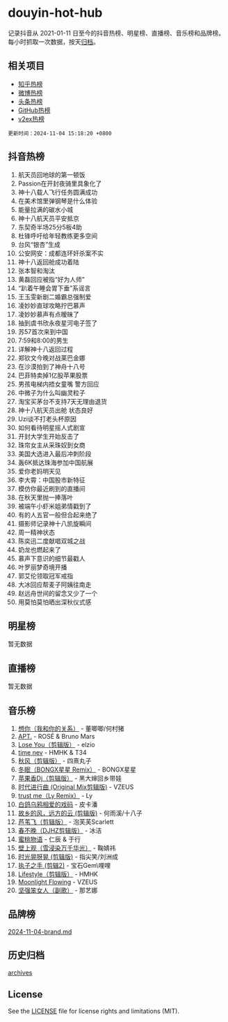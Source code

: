 # douyin-hot-hub

记录抖音从 2021-01-11 日至今的抖音热榜、明星榜、直播榜、音乐榜和品牌榜。每小时抓取一次数据，按天[归档](archives)。

## 相关项目

- [知乎热榜](https://github.com/lonnyzhang423/zhihu-hot-hub)
- [微博热榜](https://github.com/lonnyzhang423/weibo-hot-hub)
- [头条热榜](https://github.com/lonnyzhang423/toutiao-hot-hub)
- [GitHub热榜](https://github.com/lonnyzhang423/github-hot-hub)
- [v2ex热榜](https://github.com/lonnyzhang423/v2ex-hot-hub)


`更新时间：2024-11-04 15:18:20 +0800`

## 抖音热榜

1. 航天员回地球的第一顿饭
1. Passion在开封夜骑里具象化了
1. 神十八载人飞行任务圆满成功
1. 在美术馆里弹钢琴是什么体验
1. 能量拉满的碳水小城
1. 神十八航天员平安抵京
1. 东契奇半场25分5板4助
1. 杜锋呼吁给年轻教练更多空间
1. 台风“银杏”生成
1. 公安网安：成都连环奸杀案不实
1. 神十八返回舱成功着陆
1. 张本智和淘汰
1. 黄磊回应被指“好为人师”
1. “趴着午睡会胃下垂”系谣言
1. 王玉雯新剧二婚霸总强制爱
1. 凌妙妙直球攻略拧巴慕声
1. 凌妙妙慕声有点暧昧了
1. 抽到虞书欣永夜星河电子签了
1. 苏57首次来到中国
1. 7:59和8:00的男生
1. 详解神十八返回过程
1. 郑钦文今晚对战莱巴金娜
1. 在沙漠拍到了神舟十八号
1. 巴菲特卖掉1亿股苹果股票
1. 男孩电梯内捂女童嘴 警方回应
1. 中微子为什么叫幽灵粒子
1. 淘宝买茅台不支持7天无理由退货
1. 神十八航天员出舱 状态良好
1. Uzi谈不打老头杯原因
1. 如何看待明星摇人式剧宣
1. 开封大学生开始反击了
1. 珠帘女主从采珠奴到女商
1. 美国大选进入最后冲刺阶段
1. 轰6K抵达珠海参加中国航展
1. 爱你老妈明天见
1. 李大霄：中国股市新特征
1. 模仿你最近刷到的直播间
1. 在秋天里抛一捧落叶
1. 被端午小虾米姐弟情戳到了
1. 有的人五官一般但合起来绝了
1. 摄影师记录神十八凯旋瞬间
1. 周一精神状态
1. 陈奕迅二度献唱双城之战
1. 奶龙也燃起来了
1. 慕声下意识的细节最戳人
1. 叶罗丽梦奇境开播
1. 郭艾伦领取冠军戒指
1. 大冰回应帮麦子阿姨往南走
1. 赵远舟世间的留念又少了一个
1. 用莫怕莫怕晒出深秋仪式感

## 明星榜

暂无数据

## 直播榜

暂无数据

## 音乐榜

1. [想你（我和你的关系）](https://sf3-cdn-tos.douyinstatic.com/obj/tos-cn-ve-2774/o8QxhcOBDYYX0zqKCjFVQXZ3RBffnRBQEogitG) - 董唧唧/何村猪
1. [APT.](https://sf3-cdn-tos.douyinstatic.com/obj/tos-cn-ve-2774/oUIcRnUtZBV1JgZtxIMCAiiBSVBSEEOCFfkeMQ) - ROSÉ & Bruno Mars
1. [Lose You（剪辑版）](https://sf5-hl-cdn-tos.douyinstatic.com/obj/tos-cn-ve-2774/og9yxQxAWI86iBNr9ojBFMoWTIvDZZb8HwiGY) - elzio
1. [time nev](https://sf3-cdn-tos.douyinstatic.com/obj/tos-cn-ve-2774/oc6aICzpzBCWrhCvDVi2AZmQLt0gIBxfMEfd6i) - HMHK & T34
1. [秋风（剪辑版）](https://sf5-hl-cdn-tos.douyinstatic.com/obj/tos-cn-ve-2774/ocGaU84LfAfzMd2wbXdQFpCGhBiXg82JNMRRie) - 四熹丸子
1. [冬眠（BONGX星星 Remix）](https://sf3-cdn-tos.douyinstatic.com/obj/tos-cn-ve-2774/oMCfFFoE3LwQ7agAgOIG4ieExqkeAsxNBEkLdz) - BONGX星星
1. [苹果香Dj（剪辑版）](https://sf5-hl-cdn-tos.douyinstatic.com/obj/tos-cn-ve-2774/oEeIEQbYGAOspCTRAIeYF4Ok8LgZ8NBaRe4ztR) - 黑大婶回乡带娃
1. [时代进行曲 (Original Mix剪辑版)](https://sf3-cdn-tos.douyinstatic.com/obj/tos-cn-ve-2774/oYrssziLdrtiW6cKABM8n5Vfc2xwXiIBInoAkn) - VZEUS
1. [trust me（Ly Remix）](https://sf3-cdn-tos.douyinstatic.com/obj/tos-cn-ve-2774/oUo1M8fz5AfmMSExABQQKFE0eCMWgsiccfqrMA) - Ly
1. [白鸽乌鸦相爱的戏码](https://sf5-hl-cdn-tos.douyinstatic.com/obj/tos-cn-ve-2774/oMVVEf6eDAOmFtNtCsEqKpIorBDM8Nkg6TZRqC) - 皮卡潘
1. [故乡的风，远方的云 (剪辑版)](https://sf5-hl-cdn-tos.douyinstatic.com/obj/tos-cn-ve-2774/ooPEdiZMrAAWisczq1WXoZYGU6GxII2UUBvYI) - 何雨溪/十八子
1. [芦苇飞（剪辑版）](https://sf5-hl-cdn-tos.douyinstatic.com/obj/tos-cn-ve-2774/ok3IaChjEFFoK3FAMzXDEgfpeE6Al3Nv2BnfCW) - 泡芙芙Scarlett
1. [春不晚（DJHZ剪辑版）](https://sf3-cdn-tos.douyinstatic.com/obj/tos-cn-ve-2774/osEZa7YZ6wNo9QDABgfGFaCQKRQTNafsBJDnKt) - 冰洁
1. [蜜桃物语](https://sf3-cdn-tos.douyinstatic.com/obj/tos-cn-ve-2774/oIhOSCZtIACtYU4XQkngiW9kCBfVD1Fz9IYeqL) - 仁辰 & 于行
1. [壁上观（雪浸染万千华光）](https://sf3-cdn-tos.douyinstatic.com/obj/tos-cn-ve-2774/ocIizBMxWi8vA8UdAMIYdYCjgBB5Z3WZWxrvY) - 鞠婧祎
1. [时光晃呀晃 (剪辑版)](https://sf5-hl-cdn-tos.douyinstatic.com/obj/tos-cn-ve-2774/o8ACeQem3gwI1x3GIYGAfKG0LJebKFRJDwRwyW) - 指尖笑/刘洲成
1. [执子之手 (剪辑2)](https://sf3-cdn-tos.douyinstatic.com/obj/tos-cn-ve-2774/oUoZLQjCc31XzqsBnBQUNgeKtYPBcgbFDwtfcu) - 宝石Gem\哩哩
1. [Lifestyle（剪辑版）](https://sf5-hl-cdn-tos.douyinstatic.com/obj/tos-cn-ve-2774/owfqGgjwG3V5lCLaAIezFMeg3LtuKNBaZKgzPV) - HMHK
1. [Moonlight Flowing](https://sf5-hl-cdn-tos.douyinstatic.com/obj/tos-cn-ve-2774/oopZsCtRnQgOhEYmv9FfBBgwmeaQmWQQZED9tN) - VZEUS
1. [坚强笨女人（副歌）](https://sf3-cdn-tos.douyinstatic.com/obj/tos-cn-ve-2774/ospNInQiZvGWyBVg5zkNsAMct5uJIg1CrZiPL) - 那艺娜

## 品牌榜

[2024-11-04-brand.md](archives/2024-11-04-brand.md)

## 历史归档

[archives](archives)

## License

See the [LICENSE](LICENSE) file for license rights and limitations (MIT).
